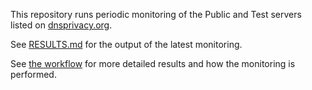 This repository runs periodic monitoring of the Public and Test servers listed on [dnsprivacy.org](https://dnsprivacy.org).

See [RESULTS.md](https://github.com/dnsprivacy/dnsprivacy-monitoring/blob/main/RESULTS.md) for the output of the latest monitoring.

See [the workflow](https://github.com/dnsprivacy/dnsprivacy-monitoring/actions/workflows/dnsprivacy-monitoring.yml) for more detailed results and how the monitoring is performed.

